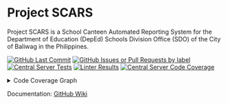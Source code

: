 <!-- markdownlint-disable MD033 -->

# Project SCARS

Project SCARS is a School Canteen Automated Reporting System for the Department
of Education (DepEd) Schools Division Office (SDO) of the City of Baliwag in
the Philippines.

[![GitHub Last Commit](https://img.shields.io/github/last-commit/BENTO-Project-SCARS/BENTO?path=CentralServer&style=flat&label=Last%20Commit)](https://github.com/BENTO-Project-SCARS/BENTO/tree/main/CentralServer)
[![GitHub Issues or Pull Requests by label](https://img.shields.io/github/issues-raw/BENTO-Project-SCARS/BENTO/scope%20%3E%20central%20server?style=flat&label=Open%20Issues)](https://github.com/BENTO-Project-SCARS/BENTO/issues?q=is%3Aissue%20state%3Aopen%20label%3A%22scope%20%3E%20central%20server%22)
[![Central Server Tests](https://img.shields.io/github/actions/workflow/status/BENTO-Project-SCARS/BENTO/central-server-tests.yml?style=flat&label=Central%20Server%20Tests)](https://github.com/BENTO-Project-SCARS/BENTO/actions/workflows/central-server-tests.yml)
[![Linter Results](https://img.shields.io/github/actions/workflow/status/BENTO-Project-SCARS/BENTO/lint.yml?flat&label=Codebase%20Style)](https://github.com/BENTO-Project-SCARS/BENTO/actions/workflows/lint.yml)
[![Central Server Code Coverage](https://img.shields.io/codecov/c/github/BENTO-Project-SCARS/BENTO?token=vO9G5hZmUr&flag=central-server&label=Code%20Coverage&style=flat)](https://app.codecov.io/gh/BENTO-Project-SCARS/BENTO/flags)

<details>
    <summary>Code Coverage Graph</summary>
    <a href="https://codecov.io/gh/BENTO-Project-SCARS/BENTO">
        <img src="https://codecov.io/gh/BENTO-Project-SCARS/BENTO/graphs/sunburst.svg?token=vO9G5hZmUr" alt="Code Coverage Graph" />
    </a>
    <p>
        The inner-most circle is the entire project, moving away from the center
        are folders then, finally, a single file. The size and color of each
        slice is representing the number of statements and the coverage,
        respectively.
    </p>
</details>

Documentation: [GitHub Wiki](https://github.com/BENTO-Project-SCARS/BENTO/wiki)

